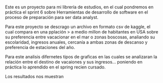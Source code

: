 
Este es un proyecto para mi librería de estudios, en el cual pondremos en práctica el sprint 6 sobre Herramientas de desarrollo de software en el proceso de preparación para ser data analyst.

Para este proyecto se descrago un archivo en formato csv de kaggle, el cual compara en una pplación > a medio millon de habitantes en USA sobre su preferencia entre vacacionar en el mar o zonas boscosas, analiando su escolaridad, ingresos anuales, cercanía a ambas zonas de descanso y preferencia de estaciones del año.

Para este analisis difernetes tipos de graficas en las cuales se analizaran la relación entre el destino de vacaiones y sus ingresos... poniendo en práctica lo aprendido en el spring recien cursado.

Los resultados nos muestran 